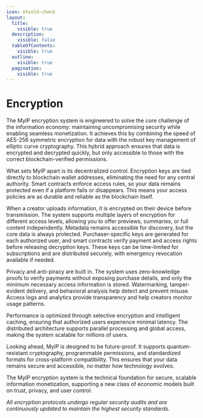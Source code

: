 ```yaml
---
icon: shield-check
layout:
  title:
    visible: true
  description:
    visible: false
  tableOfContents:
    visible: true
  outline:
    visible: true
  pagination:
    visible: true
---
```


# Encryption

The MyIP encryption system is engineered to solve the core challenge of the information economy: maintaining uncompromising security while enabling seamless monetization. It achieves this by combining the speed of AES-256 symmetric encryption for data with the robust key management of elliptic curve cryptography. This hybrid approach ensures that data is encrypted and decrypted quickly, but only accessible to those with the correct blockchain-verified permissions.

What sets MyIP apart is its decentralized control. Encryption keys are tied directly to blockchain wallet addresses, eliminating the need for any central authority. Smart contracts enforce access rules, so your data remains protected even if a platform fails or disappears. This means your access policies are as durable and reliable as the blockchain itself.

When a creator uploads information, it is encrypted on their device before transmission. The system supports multiple layers of encryption for different access levels, allowing you to offer previews, summaries, or full content independently. Metadata remains accessible for discovery, but the core data is always protected. Purchaser-specific keys are generated for each authorized user, and smart contracts verify payment and access rights before releasing decryption keys. These keys can be time-limited for subscriptions and are distributed securely, with emergency revocation available if needed.

Privacy and anti-piracy are built in. The system uses zero-knowledge proofs to verify payments without exposing purchase details, and only the minimum necessary access information is stored. Watermarking, tamper-evident delivery, and behavioral analysis help detect and prevent misuse. Access logs and analytics provide transparency and help creators monitor usage patterns.

Performance is optimized through selective encryption and intelligent caching, ensuring that authorized users experience minimal latency. The distributed architecture supports parallel processing and global access, making the system scalable for millions of users.

Looking ahead, MyIP is designed to be future-proof. It supports quantum-resistant cryptography, programmable permissions, and standardized formats for cross-platform compatibility. This ensures that your data remains secure and accessible, no matter how technology evolves.

The MyIP encryption system is the technical foundation for secure, scalable information monetization, supporting a new class of economic models built on trust, privacy, and user control.

*All encryption protocols undergo regular security audits and are continuously updated to maintain the highest security standards.* 